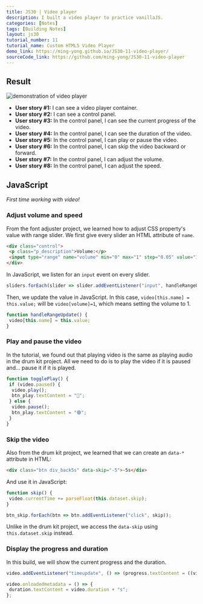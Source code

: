 ```yaml
---
title: JS30 | Video player
description: I built a video player to practice vanillaJS.
categories: [Notes] 
tags: [Building Notes]
layout: js30
tutorial_number: 11
tutorial_name: Custom HTML5 Video Player
demo_link: https://ming-yong.github.io/JS30-11-video-player/
sourceCode_link: https://github.com/ming-yong/JS30-11-video-player
---
```


## Result

![demonstration of video player]({{site.baseurl}}/assets/images/videoPlayer.gif)

- **User story #1:** I can see a video player container.
- **User story #2:** I can see a control panel.
- **User story #3:** In the control panel, I can see the current progress of the video.
- **User story #4:** In the control panel, I can see the duration of the video.
- **User story #5:** In the control panel, I can play or pause the video.
- **User story #6:** In the control panel, I can skip the video backward or forward.
- **User story #7:** In the control panel, I can adjust the volume.
- **User story #8:** In the control panel, I can adjust the speed.

## JavaScript

_First time working with video!_

### Adjust volume and speed

From the font adjuster project, we learned how to adjust CSS property's value with range slider. We first give every slider an HTML attribute of `name`.

```html
<div class="control">
 <p class="p_description">Volume:</p>
 <input type="range" name="volume" min="0" max="1" step="0.05" value="1" class="slider" />
</div>
```

In JavaScript, we listen for an `input` event on every slider.

```js
sliders.forEach(slider => slider.addEventListener("input", handleRangeUpdate));
```

Then, we update the value in JavaScript. In this case, `video[this.name] = this.value;` will be `video[volume]=1`, which means setting the volume to 1.

```js
function handleRangeUpdate() {
 video[this.name] = this.value;
}
```

### Play and pause the video

In the tutorial, we found out that playing video is the same as playing audio in the drum kit project. All we need to do is to play the video if it is paused and... pause it if it is played.

```js
function togglePlay() {
 if (video.paused) {
  video.play();
  btn_play.textContent = "🔴";
 } else {
  video.pause();
  btn_play.textContent = "🟢";
 }
}
```

### Skip the video

Also from the drum kit project, we learned that we can create an `data-*` attribute in HTML:

```html
<div class="btn div_back5s" data-skip="-5">-5s</div>
```

And use it in JavaScript:

```js
function skip() {
 video.currentTime += parseFloat(this.dataset.skip);
}

btn_skip.forEach(btn => btn.addEventListener("click", skip));
```

Unlike in the drum kit project, we access the `data-skip` using `this.dataset.skip` instead.

### Display the progress and duration

In this build, we will show the current progress and the duration.

```js
video.addEventListener("timeupdate", () => (progress.textContent = ((video.currentTime / video.duration) * 100).toFixed(1) + "%"));

video.onloadedmetadata = () => {
 duration.textContent = video.duration + "s";
};
```

